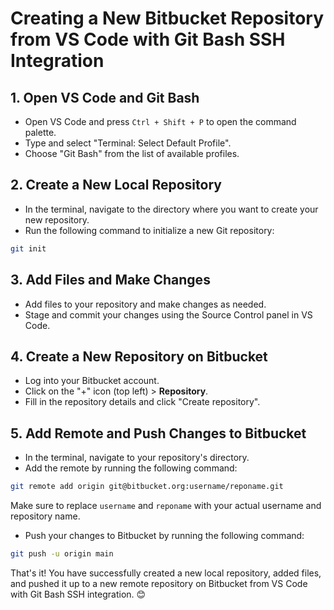 # Creating a New Bitbucket Repository from VS Code with Git Bash SSH Integration

## 1. Open VS Code and Git Bash
- Open VS Code and press `Ctrl + Shift + P` to open the command palette.
- Type and select "Terminal: Select Default Profile".
- Choose "Git Bash" from the list of available profiles.

## 2. Create a New Local Repository
- In the terminal, navigate to the directory where you want to create your new repository.
- Run the following command to initialize a new Git repository:
```bash
git init
```

## 3. Add Files and Make Changes
- Add files to your repository and make changes as needed.
- Stage and commit your changes using the Source Control panel in VS Code.

## 4. Create a New Repository on Bitbucket
- Log into your Bitbucket account.
- Click on the "+" icon (top left) > **Repository**.
- Fill in the repository details and click "Create repository".

## 5. Add Remote and Push Changes to Bitbucket
- In the terminal, navigate to your repository's directory.
- Add the remote by running the following command:
```bash
git remote add origin git@bitbucket.org:username/reponame.git
```
Make sure to replace `username` and `reponame` with your actual username and repository name.
- Push your changes to Bitbucket by running the following command:
```bash
git push -u origin main
```

That's it! You have successfully created a new local repository, added files, and pushed it up to a new remote repository on Bitbucket from VS Code with Git Bash SSH integration. 😊